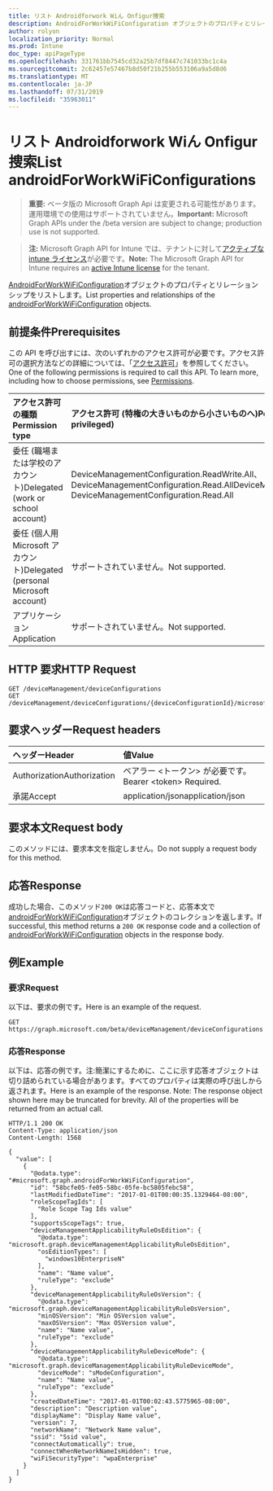 ```yaml
---
title: リスト Androidforwork Wiん Onfigur捜索
description: AndroidForWorkWiFiConfiguration オブジェクトのプロパティとリレーションシップをリストします。
author: rolyon
localization_priority: Normal
ms.prod: Intune
doc_type: apiPageType
ms.openlocfilehash: 331761bb7545cd32a25b7df8447c741033bc1c4a
ms.sourcegitcommit: 2c62457e57467b8d50f21b255b553106a9a5d8d6
ms.translationtype: MT
ms.contentlocale: ja-JP
ms.lasthandoff: 07/31/2019
ms.locfileid: "35963011"
---
```

# <a name="list-androidforworkwificonfigurations"></a><span data-ttu-id="e5d7d-103">リスト Androidforwork Wiん Onfigur捜索</span><span class="sxs-lookup"><span data-stu-id="e5d7d-103">List androidForWorkWiFiConfigurations</span></span>

> <span data-ttu-id="e5d7d-104">**重要:** ベータ版の Microsoft Graph Api は変更される可能性があります。運用環境での使用はサポートされていません。</span><span class="sxs-lookup"><span data-stu-id="e5d7d-104">**Important:** Microsoft Graph APIs under the /beta version are subject to change; production use is not supported.</span></span>

> <span data-ttu-id="e5d7d-105">**注:** Microsoft Graph API for Intune では、テナントに対して[アクティブな intune ライセンス](https://go.microsoft.com/fwlink/?linkid=839381)が必要です。</span><span class="sxs-lookup"><span data-stu-id="e5d7d-105">**Note:** The Microsoft Graph API for Intune requires an [active Intune license](https://go.microsoft.com/fwlink/?linkid=839381) for the tenant.</span></span>

<span data-ttu-id="e5d7d-106">[AndroidForWorkWiFiConfiguration](../resources/intune-deviceconfig-androidforworkwificonfiguration.md)オブジェクトのプロパティとリレーションシップをリストします。</span><span class="sxs-lookup"><span data-stu-id="e5d7d-106">List properties and relationships of the [androidForWorkWiFiConfiguration](../resources/intune-deviceconfig-androidforworkwificonfiguration.md) objects.</span></span>

## <a name="prerequisites"></a><span data-ttu-id="e5d7d-107">前提条件</span><span class="sxs-lookup"><span data-stu-id="e5d7d-107">Prerequisites</span></span>
<span data-ttu-id="e5d7d-p101">この API を呼び出すには、次のいずれかのアクセス許可が必要です。アクセス許可の選択方法などの詳細については、「[アクセス許可](/graph/permissions-reference)」を参照してください。</span><span class="sxs-lookup"><span data-stu-id="e5d7d-p101">One of the following permissions is required to call this API. To learn more, including how to choose permissions, see [Permissions](/graph/permissions-reference).</span></span>

|<span data-ttu-id="e5d7d-110">アクセス許可の種類</span><span class="sxs-lookup"><span data-stu-id="e5d7d-110">Permission type</span></span>|<span data-ttu-id="e5d7d-111">アクセス許可 (特権の大きいものから小さいものへ)</span><span class="sxs-lookup"><span data-stu-id="e5d7d-111">Permissions (from most to least privileged)</span></span>|
|:---|:---|
|<span data-ttu-id="e5d7d-112">委任 (職場または学校のアカウント)</span><span class="sxs-lookup"><span data-stu-id="e5d7d-112">Delegated (work or school account)</span></span>|<span data-ttu-id="e5d7d-113">DeviceManagementConfiguration.ReadWrite.All、DeviceManagementConfiguration.Read.All</span><span class="sxs-lookup"><span data-stu-id="e5d7d-113">DeviceManagementConfiguration.ReadWrite.All, DeviceManagementConfiguration.Read.All</span></span>|
|<span data-ttu-id="e5d7d-114">委任 (個人用 Microsoft アカウント)</span><span class="sxs-lookup"><span data-stu-id="e5d7d-114">Delegated (personal Microsoft account)</span></span>|<span data-ttu-id="e5d7d-115">サポートされていません。</span><span class="sxs-lookup"><span data-stu-id="e5d7d-115">Not supported.</span></span>|
|<span data-ttu-id="e5d7d-116">アプリケーション</span><span class="sxs-lookup"><span data-stu-id="e5d7d-116">Application</span></span>|<span data-ttu-id="e5d7d-117">サポートされていません。</span><span class="sxs-lookup"><span data-stu-id="e5d7d-117">Not supported.</span></span>|

## <a name="http-request"></a><span data-ttu-id="e5d7d-118">HTTP 要求</span><span class="sxs-lookup"><span data-stu-id="e5d7d-118">HTTP Request</span></span>
<!-- {
  "blockType": "ignored"
}
-->
``` http
GET /deviceManagement/deviceConfigurations
GET /deviceManagement/deviceConfigurations/{deviceConfigurationId}/microsoft.graph.windowsDomainJoinConfiguration/networkAccessConfigurations
```

## <a name="request-headers"></a><span data-ttu-id="e5d7d-119">要求ヘッダー</span><span class="sxs-lookup"><span data-stu-id="e5d7d-119">Request headers</span></span>
|<span data-ttu-id="e5d7d-120">ヘッダー</span><span class="sxs-lookup"><span data-stu-id="e5d7d-120">Header</span></span>|<span data-ttu-id="e5d7d-121">値</span><span class="sxs-lookup"><span data-stu-id="e5d7d-121">Value</span></span>|
|:---|:---|
|<span data-ttu-id="e5d7d-122">Authorization</span><span class="sxs-lookup"><span data-stu-id="e5d7d-122">Authorization</span></span>|<span data-ttu-id="e5d7d-123">ベアラー &lt;トークン&gt; が必要です。</span><span class="sxs-lookup"><span data-stu-id="e5d7d-123">Bearer &lt;token&gt; Required.</span></span>|
|<span data-ttu-id="e5d7d-124">承諾</span><span class="sxs-lookup"><span data-stu-id="e5d7d-124">Accept</span></span>|<span data-ttu-id="e5d7d-125">application/json</span><span class="sxs-lookup"><span data-stu-id="e5d7d-125">application/json</span></span>|

## <a name="request-body"></a><span data-ttu-id="e5d7d-126">要求本文</span><span class="sxs-lookup"><span data-stu-id="e5d7d-126">Request body</span></span>
<span data-ttu-id="e5d7d-127">このメソッドには、要求本文を指定しません。</span><span class="sxs-lookup"><span data-stu-id="e5d7d-127">Do not supply a request body for this method.</span></span>

## <a name="response"></a><span data-ttu-id="e5d7d-128">応答</span><span class="sxs-lookup"><span data-stu-id="e5d7d-128">Response</span></span>
<span data-ttu-id="e5d7d-129">成功した場合、このメソッド`200 OK`は応答コードと、応答本文で[androidForWorkWiFiConfiguration](../resources/intune-deviceconfig-androidforworkwificonfiguration.md)オブジェクトのコレクションを返します。</span><span class="sxs-lookup"><span data-stu-id="e5d7d-129">If successful, this method returns a `200 OK` response code and a collection of [androidForWorkWiFiConfiguration](../resources/intune-deviceconfig-androidforworkwificonfiguration.md) objects in the response body.</span></span>

## <a name="example"></a><span data-ttu-id="e5d7d-130">例</span><span class="sxs-lookup"><span data-stu-id="e5d7d-130">Example</span></span>

### <a name="request"></a><span data-ttu-id="e5d7d-131">要求</span><span class="sxs-lookup"><span data-stu-id="e5d7d-131">Request</span></span>
<span data-ttu-id="e5d7d-132">以下は、要求の例です。</span><span class="sxs-lookup"><span data-stu-id="e5d7d-132">Here is an example of the request.</span></span>
``` http
GET https://graph.microsoft.com/beta/deviceManagement/deviceConfigurations
```

### <a name="response"></a><span data-ttu-id="e5d7d-133">応答</span><span class="sxs-lookup"><span data-stu-id="e5d7d-133">Response</span></span>
<span data-ttu-id="e5d7d-p102">以下は、応答の例です。注:簡潔にするために、ここに示す応答オブジェクトは切り詰められている場合があります。すべてのプロパティは実際の呼び出しから返されます。</span><span class="sxs-lookup"><span data-stu-id="e5d7d-p102">Here is an example of the response. Note: The response object shown here may be truncated for brevity. All of the properties will be returned from an actual call.</span></span>
``` http
HTTP/1.1 200 OK
Content-Type: application/json
Content-Length: 1568

{
  "value": [
    {
      "@odata.type": "#microsoft.graph.androidForWorkWiFiConfiguration",
      "id": "58bcfe05-fe05-58bc-05fe-bc5805febc58",
      "lastModifiedDateTime": "2017-01-01T00:00:35.1329464-08:00",
      "roleScopeTagIds": [
        "Role Scope Tag Ids value"
      ],
      "supportsScopeTags": true,
      "deviceManagementApplicabilityRuleOsEdition": {
        "@odata.type": "microsoft.graph.deviceManagementApplicabilityRuleOsEdition",
        "osEditionTypes": [
          "windows10EnterpriseN"
        ],
        "name": "Name value",
        "ruleType": "exclude"
      },
      "deviceManagementApplicabilityRuleOsVersion": {
        "@odata.type": "microsoft.graph.deviceManagementApplicabilityRuleOsVersion",
        "minOSVersion": "Min OSVersion value",
        "maxOSVersion": "Max OSVersion value",
        "name": "Name value",
        "ruleType": "exclude"
      },
      "deviceManagementApplicabilityRuleDeviceMode": {
        "@odata.type": "microsoft.graph.deviceManagementApplicabilityRuleDeviceMode",
        "deviceMode": "sModeConfiguration",
        "name": "Name value",
        "ruleType": "exclude"
      },
      "createdDateTime": "2017-01-01T00:02:43.5775965-08:00",
      "description": "Description value",
      "displayName": "Display Name value",
      "version": 7,
      "networkName": "Network Name value",
      "ssid": "Ssid value",
      "connectAutomatically": true,
      "connectWhenNetworkNameIsHidden": true,
      "wiFiSecurityType": "wpaEnterprise"
    }
  ]
}
```





